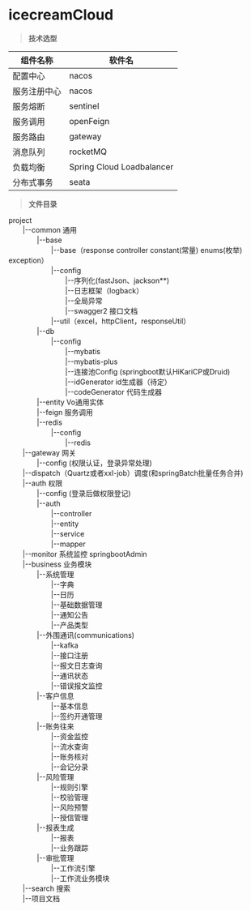 # icecreamCloud

>**技术选型**  

|组件名称|软件名|
|---| --- |  
|配置中心|nacos|
|服务注册中心|nacos|
|服务熔断|sentinel|
|服务调用|openFeign|
|服务路由|gateway|
|消息队列|rocketMQ|
|负载均衡|Spring Cloud Loadbalancer|
|分布式事务|seata|



>**文件目录**
  
project  
　　|--common 通用       
　　　　|--base           
　　　　　　|--base（response controller constant(常量) enums(枚举) exception）     
　　　　　　|--config    
　　　　　　　　|--序列化(fastJson、jackson**)    
　　　　　　　　|--日志框架（logback）     
　　　　　　　　|--全局异常  
　　　　　　　　|--swagger2 接口文档           
　　　　　　|--util（excel，httpClient，responseUtil）  
　　　　|--db  
　　　　　　|--config  
　　　　　　　　|--mybatis  
　　　　　　　　|--mybatis-plus  
　　　　　　　　|--连接池Config (springboot默认HiKariCP或Druid)  
　　　　　　　　|--idGenerator id生成器（待定）  
　　　　　　　　|--codeGenerator 代码生成器  
　　　　|--entity Vo通用实体  
　　　　|--feign 服务调用  
　　　　|--redis  
　　　　　　|--config   
　　　　　　　　|--redis    
　　|--gateway 网关   
　　　　|--config (权限认证，登录异常处理)  
　　|--dispatch（Quartz或者xxl-job）调度(和springBatch批量任务合并)  
　　|--auth 权限  
　　　　|--config (登录后做权限登记)  
　　　　|--auth  
　　　　　　|--controller  
　　　　　　|--entity  
　　　　　　|--service  
　　　　　　|--mapper  
　　|--monitor 系统监控 springbootAdmin  
　　|--business 业务模块  
　　　　|--系统管理  
　　　　　　|--字典  
　　　　　　|--日历  
　　　　　　|--基础数据管理  
　　　　　　|--通知公告  
　　　　　　|--产品类型  
　　　　|--外围通讯(communications)  
　　　　　　|--kafka    
　　　　　　|--接口注册  
　　　　　　|--报文日志查询  
　　　　　　|--通讯状态  
　　　　　　|--错误报文监控  
　　　　|--客户信息  
　　　　　　|--基本信息  
　　　　　　|--签约开通管理  
　　　　|--账务往来  
　　　　　　|--资金监控  
　　　　　　|--流水查询  
　　　　　　|--账务核对  
　　　　　　|--会记分录  
　　　　|--风险管理  
　　　　　　|--规则引擎  
　　　　　　|--校验管理  
　　　　　　|--风险预警  
　　　　　　|--授信管理  
　　　　|--报表生成  
　　　　　　|--报表  
　　　　　　|--业务跟踪  
　　　　|--审批管理  
　　　　　　|--工作流引擎  
　　　　　　|--工作流业务模块  
　　|--search 搜索  
　　|--项目文档
